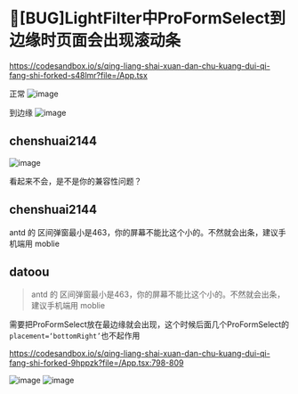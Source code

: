 # 🐛[BUG]LightFilter中ProFormSelect到边缘时页面会出现滚动条

https://codesandbox.io/s/qing-liang-shai-xuan-dan-chu-kuang-dui-qi-fang-shi-forked-s48lmr?file=/App.tsx

正常
![image](https://github.com/ant-design/pro-components/assets/52907799/f7480f71-d36c-4b63-970c-18c7cd6a2f58)

到边缘
![image](https://github.com/ant-design/pro-components/assets/52907799/e4b060ad-b113-4332-9003-7e90c4ac7cb9)

## chenshuai2144

![image](https://github.com/ant-design/pro-components/assets/8186664/cb4ac5e6-02fd-48f1-a1b1-cc0ca9811a78)

看起来不会，是不是你的兼容性问题？

## chenshuai2144

antd 的 区间弹窗最小是463，你的屏幕不能比这个小的。不然就会出条，建议手机端用 moblie

## datoou

> antd 的 区间弹窗最小是463，你的屏幕不能比这个小的。不然就会出条，建议手机端用 moblie

需要把ProFormSelect放在最边缘就会出现，这个时候后面几个ProFormSelect的`placement=‘bottomRight’`也不起作用

https://codesandbox.io/s/qing-liang-shai-xuan-dan-chu-kuang-dui-qi-fang-shi-forked-9hppzk?file=/App.tsx:798-809

![image](https://github.com/ant-design/pro-components/assets/52907799/88716c58-d6ba-409b-9379-86ce88a1f3af)
![image](https://github.com/ant-design/pro-components/assets/52907799/6f58689e-a401-4cd3-9a68-a87ddaed0e5c)
